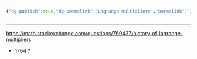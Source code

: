 ```yaml
---
{"dg-publish":true,"dg-permalink":"Lagrange multipliers","permalink":"/Lagrange multipliers/"}
---
```


<!--
Vu sur le MOOC [[Coursera]](?) de l'Imperial College of London : [[PCA]] ...etc
-->

---
https://math.stackexchange.com/questions/769437/history-of-lagrange-multipliers
- 1764 ?
